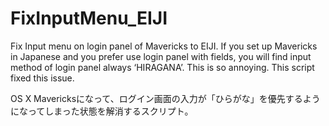 FixInputMenu_EIJI
=================

Fix Input menu on login panel of Mavericks to EIJI.
If you set up Mavericks in Japanese and you prefer use login panel with fields, you will find input method of login panel always ‘HIRAGANA’. This is so annoying. This script fixed this issue.

OS X Mavericksになって、ログイン画面の入力が「ひらがな」を優先するようになってしまった状態を解消するスクリプト。
